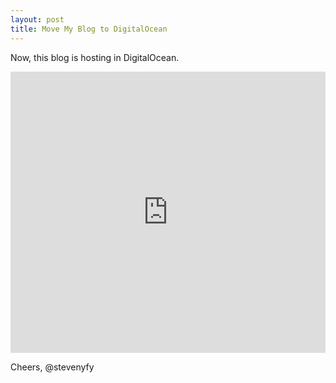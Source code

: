 ```yaml
---
layout: post
title: Move My Blog to DigitalOcean
---
```


Now, this blog is hosting in DigitalOcean.

<!-- <img class="freezeframe" src="{{site.baseurl}}public/img/gif/wave.gif"/> -->

<iframe width="100%" height="450" scrolling="no" frameborder="no" src="https://w.soundcloud.com/player/?url=https%3A//api.soundcloud.com/tracks/30580962&amp;auto_play=false&amp;hide_related=false&amp;show_comments=true&amp;show_user=true&amp;show_reposts=false&amp;visual=true"></iframe>

Cheers,
@stevenyfy
